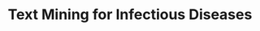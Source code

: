 ---
advisors:
- Arzucan Özgür
poster: images/16-poster.png
students:
- name: Nursima Çelik
- name: Hande Şirikçi
title: Text Mining for Infectious Diseases
type: project
---